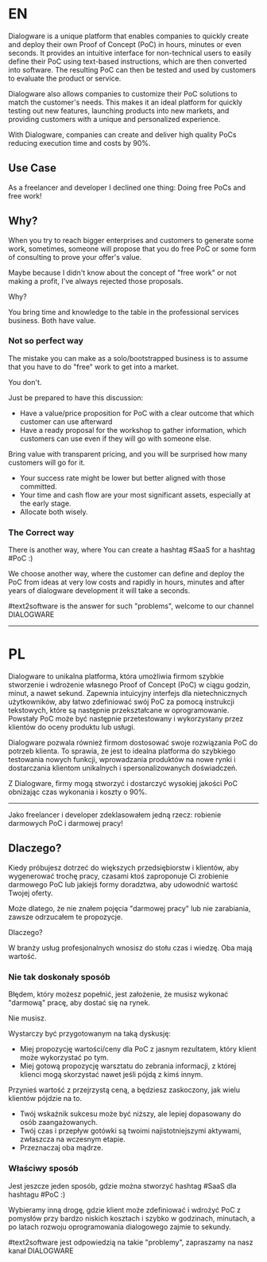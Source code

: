 # EN

Dialogware is a unique platform that enables companies to quickly create and deploy their own Proof of Concept (PoC) in hours, minutes or even seconds. It provides an intuitive interface for non-technical users to easily define their PoC using text-based instructions, which are then converted into software. The resulting PoC can then be tested and used by customers to evaluate the product or service.

Dialogware also allows companies to customize their PoC solutions to match the customer's needs. This makes it an ideal platform for quickly testing out new features, launching products into new markets, and providing customers with a unique and personalized experience.

With Dialogware, companies can create and deliver high quality PoCs reducing execution time and costs by 90%.


## Use Case 

As a freelancer and developer I declined one thing: Doing free PoCs and free work! 


## Why?

When you try to reach bigger enterprises and customers to generate some work, 
sometimes, someone will propose that you do free PoC or some form of consulting to prove your offer's value. 

Maybe because I didn't know about the concept of "free work" or not making a profit, I've always rejected those proposals. 

Why? 

You bring time and knowledge to the table in the professional services business. 
Both have value. 

### Not so perfect way

The mistake you can make as a solo/bootstrapped business is to assume that you have to do "free" work to get into a market. 

You don't. 

Just be prepared to have this discussion:
+ Have a value/price proposition for PoC with a clear outcome that which customer can use afterward 
+ Have a ready proposal for the workshop to gather information, which customers can use even if they will go with someone else. 

Bring value with transparent pricing, and you will be surprised how many customers will go for it. 

+ Your success rate might be lower but better aligned with those committed. 
+ Your time and cash flow are your most significant assets, especially at the early stage. 
+ Allocate both wisely. 

### The Correct way

There is another way, where You can create a hashtag #SaaS  for a hashtag #PoC  :)

We choose another way, where the customer can define and deploy the PoC from ideas at very low costs and rapidly in hours, minutes and after years of dialogware development it will take a seconds. 

#text2software is the answer for such "problems", welcome to our channel DIALOGWARE



---


# PL

Dialogware to unikalna platforma, która umożliwia firmom szybkie stworzenie i wdrożenie własnego Proof of Concept (PoC) w ciągu godzin, minut, a nawet sekund. Zapewnia intuicyjny interfejs dla nietechnicznych użytkowników, aby łatwo zdefiniować swój PoC za pomocą instrukcji tekstowych, które są następnie przekształcane w oprogramowanie. Powstały PoC może być następnie przetestowany i wykorzystany przez klientów do oceny produktu lub usługi.

Dialogware pozwala również firmom dostosować swoje rozwiązania PoC do potrzeb klienta. To sprawia, że jest to idealna platforma do szybkiego testowania nowych funkcji, wprowadzania produktów na nowe rynki i dostarczania klientom unikalnych i spersonalizowanych doświadczeń. 

Z Dialogware, firmy mogą stworzyć i dostarczyć wysokiej jakości PoC obniżając czas wykonania i koszty o 90%.



---



Jako freelancer i developer zdeklasowałem jedną rzecz: robienie darmowych PoC i darmowej pracy! 

## Dlaczego?

Kiedy próbujesz dotrzeć do większych przedsiębiorstw i klientów, aby wygenerować trochę pracy, 
czasami ktoś zaproponuje Ci zrobienie darmowego PoC lub jakiejś formy doradztwa, aby udowodnić wartość Twojej oferty. 

Może dlatego, że nie znałem pojęcia "darmowej pracy" lub nie zarabiania, zawsze odrzucałem te propozycje. 

Dlaczego? 

W branży usług profesjonalnych wnosisz do stołu czas i wiedzę. 
Oba mają wartość. 

### Nie tak doskonały sposób

Błędem, który możesz popełnić, jest założenie, że musisz wykonać "darmową" pracę, aby dostać się na rynek. 

Nie musisz. 

Wystarczy być przygotowanym na taką dyskusję:
+ Miej propozycję wartości/ceny dla PoC z jasnym rezultatem, który klient może wykorzystać po tym. 
+ Miej gotową propozycję warsztatu do zebrania informacji, z której klienci mogą skorzystać nawet jeśli pójdą z kimś innym. 

Przynieś wartość z przejrzystą ceną, a będziesz zaskoczony, jak wielu klientów pójdzie na to. 

+ Twój wskaźnik sukcesu może być niższy, ale lepiej dopasowany do osób zaangażowanych. 
+ Twój czas i przepływ gotówki są twoimi najistotniejszymi aktywami, zwłaszcza na wczesnym etapie. 
+ Przeznaczaj oba mądrze. 

### Właściwy sposób

Jest jeszcze jeden sposób, gdzie można stworzyć hashtag #SaaS dla hashtagu #PoC :)

Wybieramy inną drogę, gdzie klient może zdefiniować i wdrożyć PoC z pomysłów przy bardzo niskich kosztach i szybko w godzinach, minutach, a po latach rozwoju oprogramowania dialogowego zajmie to sekundy. 

#text2software jest odpowiedzią na takie "problemy", zapraszamy na nasz kanał DIALOGWARE


